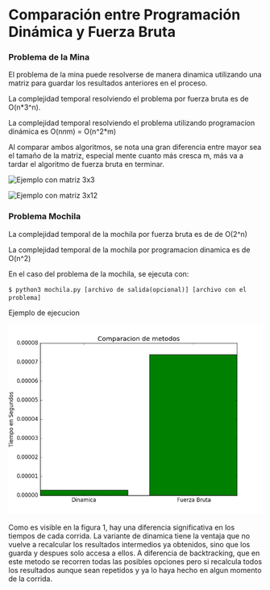 # Comparación entre Programación Dinámica y Fuerza Bruta

### Problema de la Mina

El problema de la mina puede resolverse de manera dinamica utilizando una matriz para guardar los resultados anteriores en el proceso.

La complejidad temporal resolviendo el problema por fuerza bruta es de O(n*3^n).

La complejidad temporal resolviendo el problema utilizando programacion dinámica es O(n*n*m) = O(n^2*m)

Al comparar ambos algoritmos, se nota una gran diferencia entre mayor sea el tamaño de la matriz, especial mente cuanto más cresca m, más va a tardar el algoritmo de fuerza bruta en terminar.

![Ejemplo con matriz 3x3](./resultadoMina2.png)

![Ejemplo con matriz 3x12](./resultadoMina1.png)


### Problema Mochila

La complejidad temporal de la mochila por fuerza bruta es de de O(2^n)

La complejidad temporal de la mochila por programacion dinamica es de O(n^2)

En el caso del problema de la mochila, se ejecuta con:
```
$ python3 mochila.py [archivo de salida(opcional)] [archivo con el problema]
```
Ejemplo de ejecucion

![Ejemplo con mochila](resultKnapsack.jpg)

Como es visible en la figura 1, hay una diferencia significativa en los tiempos de cada corrida. La variante de dinamica tiene la ventaja que no vuelve a recalcular los resultados intermedios ya obtenidos, sino que los guarda y despues solo accesa a ellos.
A diferencia de backtracking, que en este metodo se recorren todas las posibles opciones pero si recalcula todos los resultados aunque sean repetidos y ya lo haya hecho en algun momento de la corrida.
